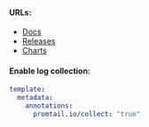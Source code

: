 #### URLs:
- [Docs](https://github.com/grafana/loki/tree/main/docs/sources)
- [Releases](https://github.com/grafana/loki/releases)
- [Charts](https://github.com/grafana/helm-charts)

#### Enable log collection:
```yaml
template:
  metadata:
    annotations:
      promtail.io/collect: "true"
```
